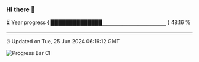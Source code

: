 ### Hi there 👋

⏳ Year progress { ██████████████▁▁▁▁▁▁▁▁▁▁▁▁▁▁▁▁ } 48.16 %

---

⏰ Updated on Tue, 25 Jun 2024 06:16:12 GMT

![Progress Bar CI](https://github.com/liununu/liununu/workflows/Progress%20Bar%20CI/badge.svg)
